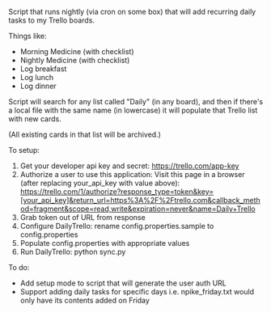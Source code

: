 Script that runs nightly (via cron on some box) that will add recurring daily tasks to my Trello boards.

Things like:
- Morning Medicine (with checklist)
- Nightly Medicine (with checklist)
- Log breakfast
- Log lunch
- Log dinner

Script will search for any list called "Daily" (in any board), and then if there's a local file with the same name (in lowercase) it will populate that Trello list with new cards.

(All existing cards in that list will be archived.)


To setup:
1. Get your developer api key and secret:  https://trello.com/app-key
2. Authorize a user to use this application: Visit this page in a browser (after replacing your_api_key with value above): https://trello.com/1/authorize?response_type=token&key=[your_api_key]&return_url=https%3A%2F%2Ftrello.com&callback_method=fragment&scope=read,write&expiration=never&name=Daily+Trello
3. Grab token out of URL from response
4. Configure DailyTrello:  rename config.properties.sample to config.properties
5. Populate config.properties with appropriate values
6. Run DailyTrello:  python sync.py


To do:
* Add setup mode to script that will generate the user auth URL
* Support adding daily tasks for specific days
	i.e.  npike_friday.txt  would only have its contents added on Friday
